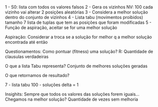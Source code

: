 1 - S0: lista com todos os valores falsos
2 - Gera os vizinhos
  NV: 100
    cada vizinho vai alterar 2 posições aleatórias
3 - Considera a melhor solução dentro do conjunto de vizinhos
4 - Lista tabu (movimentos proibidos)
  tamanho 7
  lista de tuplas que tem as posições que foram modificadas 
5 - Função de aspiração, aceitar se for uma melhor solução

Aspiração: 
Considerar a troca se a solução for melhor q a melhor solução encontrada até então

Questionamentos:
Como pontuar (fitness) uma solução?
R: Quantidade de clausulas verdadeiras


O que a lista Tabu representa?
Conjunto de melhores soluções geradas

O que retornamos de resultado?

7 - lista tabu
100 - soluções
delta = 1

Insighits:
Sempre que todos os valores das soluções forem iguais... Chegamos na melhor solução?
Quantidade de vezes sem melhoria